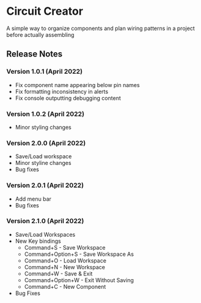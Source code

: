 # Circuit Creator
A simple way to organize components and plan wiring patterns in a project before actually assembling

## Release Notes
### Version 1.0.1 (April 2022)
- Fix component name appearing below pin names
- Fix formatting inconsistency in alerts
- Fix console outputting debugging content

### Version 1.0.2 (April 2022)
- Minor styling changes

### Version 2.0.0 (April 2022)
- Save/Load workspace
- Minor styline changes
- Bug fixes

### Version 2.0.1 (April 2022)
- Add menu bar
- Bug fixes

### Version 2.1.0 (April 2022)
- Save/Load Workspaces
- New Key bindings
    - Command+S - Save Workspace
    - Command+Option+S - Save Workspace As
    - Command+O - Load Workspace
    - Command+N - New Workspace
    - Command+W - Save & Exit
    - Command+Option+W - Exit Without Saving
    - Command+C - New Component
- Bug Fixes